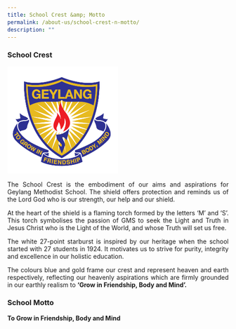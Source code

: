 ```yaml
---
title: School Crest &amp; Motto
permalink: /about-us/school-crest-n-motto/
description: ""
---
```

### School Crest

<img src="/images/GMSP%20Logo%20-%20Colour.png" style="width:50%">

<p style="text-align: justify;">The School Crest is the embodiment of our aims and aspirations for Geylang Methodist School. The shield offers protection and reminds us of the Lord God who is our strength, our help and our shield.

</p><p style="text-align: justify;">At the heart of the shield is a flaming torch formed by the letters ‘M’ and ‘S’. This torch symbolises the passion of GMS to seek the Light and Truth in Jesus Christ who is the Light of the World, and whose Truth will set us free.

</p><p style="text-align: justify;">The white 27-point starburst is inspired by our heritage when the school started with 27&nbsp;students in 1924. It motivates us to strive for purity, integrity and excellence in our holistic education.  

</p><p style="text-align: justify;">The colours blue and gold frame our crest and represent heaven and earth respectively, reflecting our heavenly aspirations which are firmly grounded in our earthly realism to&nbsp;<b>‘Grow in Friendship, Body and Mind’.</b></p>

### School Motto

<b>To Grow in Friendship, Body and Mind</b><p></p>
